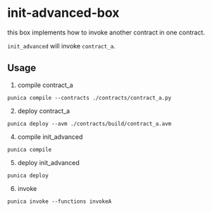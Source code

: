 # init-advanced-box

this box implements how to invoke another contract in one contract.

`init_advanced` will invoke `contract_a`.

## Usage

1. compile contract_a

```
punica compile --contracts ./contracts/contract_a.py
```

2. deploy contract_a

```
punica deploy --avm ./contracts/build/contract_a.avm
```

4. compile init_advanced

```
punica compile
```

5. deploy init_advanced

```
punica deploy
```

6. invoke

```
punica invoke --functions invokeA
```
